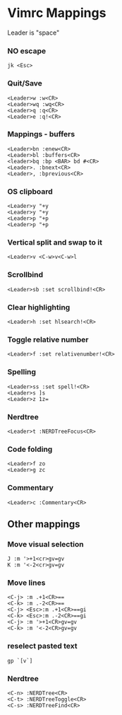 # Vimrc Mappings

Leader is "space"

### NO escape
```
jk <Esc>
```


### Quit/Save
```
<Leader>w :w<CR>
<Leader>wq :wq<CR>
<Leader>q :q<CR>
<Leader>e :q!<CR>
```

### Mappings - buffers
```
<Leader>bn :enew<CR>
<Leader>bl :buffers<CR>
<leader>bq :bp <BAR> bd #<CR>
<Leader>. :bnext<CR>
<Leader>, :bprevious<CR>
```

### OS clipboard
```
<Leader>y "+y
<Leader>y "+y
<Leader>p "+p
<Leader>p "+p
```

### Vertical split and swap to it
```
<Leader>v <C-w>v<C-w>l
```

### Scrollbind
```
<Leader>sb :set scrollbind!<CR>
```

### Clear highlighting
```
<Leader>h :set hlsearch!<CR>
```

### Toggle relative number
```
<Leader>f :set relativenumber!<CR>
```

### Spelling
```
<Leader>ss :set spell!<CR>
<Leader>s ]s
<Leader>z 1z=
```

### Nerdtree
```
<Leader>t :NERDTreeFocus<CR>
```

### Code folding
```
<Leader>f zo
<Leader>g zc
```

### Commentary
```
<Leader>c :Commentary<CR>
```

## Other mappings

### Move visual selection
```
J :m '>+1<cr>gv=gv
K :m '<-2<cr>gv=gv
```

### Move lines
```
<C-j> :m .+1<CR>==
<C-k> :m .-2<CR>==
<C-j> <Esc>:m .+1<CR>==gi
<C-k> <Esc>:m .-2<CR>==gi
<C-j> :m '>+1<CR>gv=gv
<C-k> :m '<-2<CR>gv=gv
```

### reselect pasted text
```
gp `[v`]
```

### Nerdtree
```
<C-n> :NERDTree<CR>
<C-t> :NERDTreeToggle<CR>
<C-s> :NERDTreeFind<CR>
```

